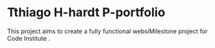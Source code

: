 # Tthiago H-hardt P-portfolio
This project aims to create a fully functional websiMilestone project for Code Institute
.
<!--stackedit_data:
eyJoaXN0b3J5IjpbLTE2NDk2NTY2NTAsLTEwODMzMTYwODVdfQ
==
-->